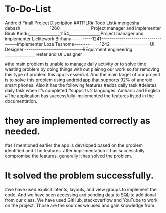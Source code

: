 # To-Do-List
Android Finall Project
Discription
##TITLR# Todo List#
 mengesha debash_______________1260________________Project manager and implementer
Biruk Kindu________________1154________________Project manager and implementer
Lielitework Birhanu ----------1241------------------------------------implementer 
Loza Teshome-------------1242--------------------UI Designer
-----------------------------REquirment engineering
_______________Tester and UI Designer

#the main problem is unable to manage daily activity or to solve time wasting problem by doing things with out plainng our work so,for removing this type of problem this app is essential. And the main target of our project is to solve this problem using android app that supports 92% of android smart phones. Also it has the following features
#adds daily task
#deletes daily task when it’s completed
#supports 2 languages: Amharic and English
#The application has successfully implemented the features listed in the documentation.
# they are implemented correctly as needed.
#as I mentioned earlier the app is developed based on the problem identified and The features. after implementation it has successfully compromise the features. generally it has solved the problem.
# It solved the problem successfully.
#we have used explicit intents, layouts, and view groups to implement the code. And we have seen accessing and sending data to SQLite additional from our class.
We have used GitHub, stackoverflow and YouTube to work on the project. Those are the sources we used and gain knowledge from.
